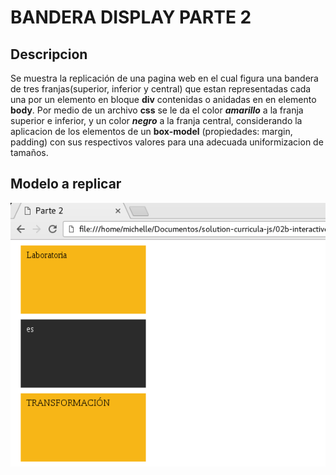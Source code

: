 # BANDERA DISPLAY PARTE 2
## Descripcion
Se muestra la replicación de una pagina web en el cual figura una bandera de tres franjas(superior, inferior y central) que estan representadas cada una por un elemento en bloque **div** contenidas o anidadas en en elemento **body**. Por medio de un archivo **css** se le da el color ***amarillo*** a la franja superior e inferior, y un color ***negro*** a la franja central, considerando la aplicacion de los elementos de un **box-model** (propiedades: margin, padding) con sus respectivos valores para una adecuada uniformizacion de tamaños.
## Modelo a replicar
![bandera display parte 2](https://github.com/MariacristinaOrtiz/Bandera-display-part-2/blob/master/assets/imgs/bandera%20display%20parte%202.png)
